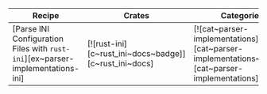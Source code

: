 | Recipe | Crates | Categories |
|--------|--------|------------|
| [Parse INI Configuration Files with `rust-ini`][ex~parser-implementations-ini] | [![rust-ini][c~rust_ini~docs~badge]][c~rust_ini~docs] | [![cat~parser-implementations][cat~parser-implementations~badge]][cat~parser-implementations] |

<div class="hidden">
</div>
